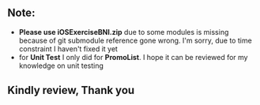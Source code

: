 ## Note: 
- **Please use iOSExerciseBNI.zip** due to some modules is missing because of git submodule reference gone wrong. I'm sorry, due to time constraint I haven't fixed it yet
- for **Unit Test** I only did for **PromoList**. I hope it can be reviewed for my knowledge on unit testing

## Kindly review, Thank you

